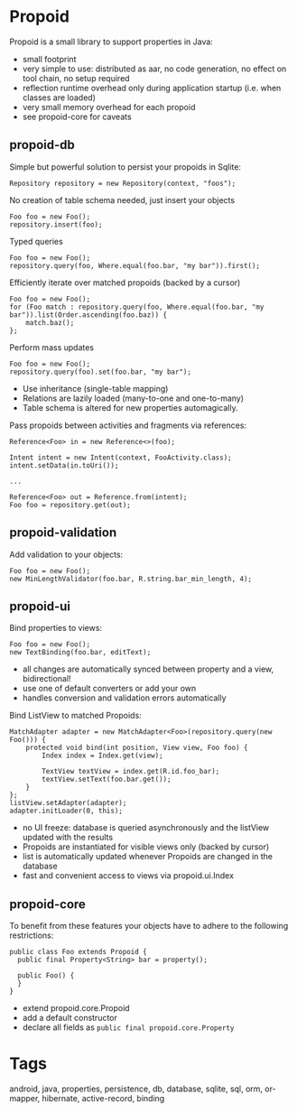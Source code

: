 Propoid
=======

Propoid is a small library to support properties in Java:

- small footprint
- very simple to use: distributed as aar, no code generation, no effect on tool chain, no setup required
- reflection runtime overhead only during application startup (i.e. when classes are loaded)
- very small memory overhead for each propoid
- see propoid-core for caveats

propoid-db
----------

Simple but powerful solution to persist your propoids in Sqlite:

    Repository repository = new Repository(context, "foos");

No creation of table schema needed, just insert your objects

    Foo foo = new Foo();
    repository.insert(foo);

Typed queries

    Foo foo = new Foo();
    repository.query(foo, Where.equal(foo.bar, "my bar")).first();

Efficiently iterate over matched propoids (backed by a cursor)

    Foo foo = new Foo();
    for (Foo match : repository.query(foo, Where.equal(foo.bar, "my bar")).list(Order.ascending(foo.baz)) {
        match.baz();
    };

Perform mass updates

    Foo foo = new Foo();
    repository.query(foo).set(foo.bar, "my bar");

- Use inheritance (single-table mapping)
- Relations are lazily loaded (many-to-one and one-to-many)
- Table schema is altered for new properties automagically.

Pass propoids between activities and fragments via references:

    Reference<Foo> in = new Reference<>(foo);

    Intent intent = new Intent(context, FooActivity.class);
    intent.setData(in.toUri());

    ...

    Reference<Foo> out = Reference.from(intent);
    Foo foo = repository.get(out);

propoid-validation
------------------

Add validation to your objects:

    Foo foo = new Foo();
    new MinLengthValidator(foo.bar, R.string.bar_min_length, 4);

propoid-ui
----------

Bind properties to views:

    Foo foo = new Foo();
    new TextBinding(foo.bar, editText);

- all changes are automatically synced between property and a view, bidirectional!
- use one of default converters or add your own
- handles conversion and validation errors automatically
 
Bind ListView to matched Propoids:

    MatchAdapter adapter = new MatchAdapter<Foo>(repository.query(new Foo())) {
        protected void bind(int position, View view, Foo foo) {
            Index index = Index.get(view);
            
            TextView textView = index.get(R.id.foo_bar);
            textView.setText(foo.bar.get());
        }
    };
    listView.setAdapter(adapter);
    adapter.initLoader(0, this);

- no UI freeze: database is queried asynchronously and the listView updated with the results
- Propoids are instantiated for visible views only (backed by cursor)
- list is automatically updated whenever Propoids are changed in the database
- fast and convenient access to views via propoid.ui.Index

propoid-core
------------

To benefit from these features your objects have to adhere to the following restrictions:

    public class Foo extends Propoid {
      public final Property<String> bar = property();

      public Foo() {
      }
    }

- extend propoid.core.Propoid
- add a default constructor
- declare all fields as `public final propoid.core.Property`

Tags
====

android, java, properties, persistence, db, database, sqlite, sql, orm, or-mapper, hibernate, active-record, binding

